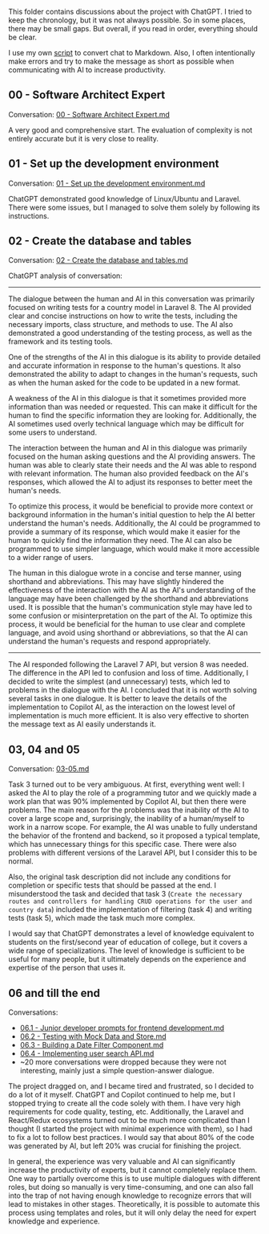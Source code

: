 This folder contains discussions about the project with ChatGPT. I tried to keep the chronology, but it was not always possible. So in some places, there may be small gaps. But overall, if you read in order, everything should be clear.

I use my own [script](https://gist.github.com/GreenWizard2015/7f8ed0b609983b40a97fe7d245345552) to convert chat to Markdown. Also, I often intentionally make errors and try to make the message as short as possible when communicating with AI to increase productivity.

## 00 - Software Architect Expert

Conversation: [00 - Software Architect Expert.md](00%20-%20Software%20Architect%20Expert.md)

A very good and comprehensive start. The evaluation of complexity is not entirely accurate but it is very close to reality.

## 01 - Set up the development environment

Conversation: [01 - Set up the development environment.md](01%20-%20Set%20up%20the%20development%20environment.md)

ChatGPT demonstrated good knowledge of Linux/Ubuntu and Laravel. There were some issues, but I managed to solve them solely by following its instructions.

## 02 - Create the database and tables

Conversation: [02 - Create the database and tables.md](https://github.com/GreenWizard2015/User-Country-Analytics/blob/main/AI%20Backlog/02%20-%20Create%20the%20database%20and%20tables.md)

ChatGPT analysis of conversation:

---

The dialogue between the human and AI in this conversation was primarily focused on writing tests for a country model in Laravel 8. The AI provided clear and concise instructions on how to write the tests, including the necessary imports, class structure, and methods to use. The AI also demonstrated a good understanding of the testing process, as well as the framework and its testing tools.

One of the strengths of the AI in this dialogue is its ability to provide detailed and accurate information in response to the human's questions. It also demonstrated the ability to adapt to changes in the human's requests, such as when the human asked for the code to be updated in a new format.

A weakness of the AI in this dialogue is that it sometimes provided more information than was needed or requested. This can make it difficult for the human to find the specific information they are looking for. Additionally, the AI sometimes used overly technical language which may be difficult for some users to understand.

The interaction between the human and AI in this dialogue was primarily focused on the human asking questions and the AI providing answers. The human was able to clearly state their needs and the AI was able to respond with relevant information. The human also provided feedback on the AI's responses, which allowed the AI to adjust its responses to better meet the human's needs.

To optimize this process, it would be beneficial to provide more context or background information in the human's initial question to help the AI better understand the human's needs. Additionally, the AI could be programmed to provide a summary of its response, which would make it easier for the human to quickly find the information they need. The AI can also be programmed to use simpler language, which would make it more accessible to a wider range of users.

The human in this dialogue wrote in a concise and terse manner, using shorthand and abbreviations. This may have slightly hindered the effectiveness of the interaction with the AI as the AI's understanding of the language may have been challenged by the shorthand and abbreviations used. It is possible that the human's communication style may have led to some confusion or misinterpretation on the part of the AI. To optimize this process, it would be beneficial for the human to use clear and complete language, and avoid using shorthand or abbreviations, so that the AI can understand the human's requests and respond appropriately.

---

The AI responded following the Laravel 7 API, but version 8 was needed. The difference in the API led to confusion and loss of time. Additionally, I decided to write the simplest (and unnecessary) tests, which led to problems in the dialogue with the AI. I concluded that it is not worth solving several tasks in one dialogue. It is better to leave the details of the implementation to Copilot AI, as the interaction on the lowest level of implementation is much more efficient. It is also very effective to shorten the message text as AI easily understands it.

## 03, 04 and 05

Conversation: [03-05.md](03-05.md)

Task 3 turned out to be very ambiguous. At first, everything went well: I asked the AI to play the role of a programming tutor and we quickly made a work plan that was 90% implemented by Copilot AI, but then there were problems. The main reason for the problems was the inability of the AI to cover a large scope and, surprisingly, the inability of a human/myself to work in a narrow scope. For example, the AI was unable to fully understand the behavior of the frontend and backend, so it proposed a typical template, which has unnecessary things for this specific case. There were also problems with different versions of the Laravel API, but I consider this to be normal.

Also, the original task description did not include any conditions for completion or specific tests that should be passed at the end. I misunderstood the task and decided that task 3 (`Create the necessary routes and controllers for handling CRUD operations for the user and country data`) included the implementation of filtering (task 4) and writing tests (task 5), which made the task much more complex.

I would say that ChatGPT demonstrates a level of knowledge equivalent to students on the first/second year of education of college, but it covers a wide range of specializations. The level of knowledge is sufficient to be useful for many people, but it ultimately depends on the experience and expertise of the person that uses it.

## 06 and till the end

Conversations:

* [06.1 - Junior developer prompts for frontend development.md](06.1%20-%20Junior%20developer%20prompts%20for%20frontend%20development.md)
* [06.2 - Testing with Mock Data and Store.md](06.2%20-%20Testing%20with%20Mock%20Data%20and%20Store.md)
* [06.3 - Building a Date Filter Component.md](06.3%20-%20Building%20a%20Date%20Filter%20Component.md)
* [06.4 - Implementing user search API.md](06.4%20-%20Implementing%20user%20search%20API.md)
* ~20 more conversations were dropped because they were not interesting, mainly just a simple question-answer dialogue.

The project dragged on, and I became tired and frustrated, so I decided to do a lot of it myself. ChatGPT and Copilot continued to help me, but I stopped trying to create all the code solely with them. I have very high requirements for code quality, testing, etc. Additionally, the Laravel and React/Redux ecosystems turned out to be much more complicated than I thought (I started the project with minimal experience with them), so I had to fix a lot to follow best practices. I would say that about 80% of the code was generated by AI, but left 20% was crucial for finishing the project.

In general, the experience was very valuable and AI can significantly increase the productivity of experts, but it cannot completely replace them. One way to partially overcome this is to use multiple dialogues with different roles, but doing so manually is very time-consuming, and one can also fall into the trap of not having enough knowledge to recognize errors that will lead to mistakes in other stages. Theoretically, it is possible to automate this process using templates and roles, but it will only delay the need for expert knowledge and experience.

